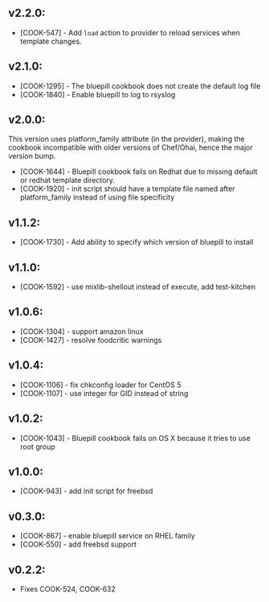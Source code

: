 ## v2.2.0:

* [COOK-547] - Add `load` action to provider to reload services when
  template changes.

## v2.1.0:

* [COOK-1295] - The bluepill cookbook does not create the default log file
* [COOK-1840] - Enable bluepill to log to rsyslog

## v2.0.0:

This version uses platform_family attribute (in the provider), making
the cookbook incompatible with older versions of Chef/Ohai, hence the
major version bump.

* [COOK-1644] - Bluepill cookbook fails on Redhat due to missing
  default or redhat template directory.
* [COOK-1920] - init script should have a template file named after
  platform_family instead of using file specificity

## v1.1.2:

* [COOK-1730] - Add ability to specify which version of bluepill to
  install

## v1.1.0:

* [COOK-1592] - use mixlib-shellout instead of execute, add test-kitchen

## v1.0.6:

* [COOK-1304] - support amazon linux
* [COOK-1427] - resolve foodcritic warnings

## v1.0.4:

* [COOK-1106] - fix chkconfig loader for CentOS 5
* [COOK-1107] - use integer for GID instead of string

## v1.0.2:

* [COOK-1043] - Bluepill cookbook fails on OS X because it tries to
  use root group

## v1.0.0:

* [COOK-943] - add init script for freebsd

## v0.3.0:

* [COOK-867] - enable bluepill service on RHEL family
* [COOK-550] - add freebsd support

## v0.2.2:

* Fixes COOK-524, COOK-632
